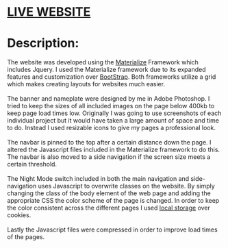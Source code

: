 # [LIVE WEBSITE](http://jonpadilla.com/about.html)
          
# Description:
The website was developed using the [Materialize](http://materializecss.com/) Framework which includes Jquery. I used the Materialize framework due to its expanded features and customization over [BootStrap](http://getbootstrap.com/2.3.2/). Both frameworks utilize a grid which makes creating layouts for websites much easier.<br><br>
          The banner and nameplate were designed by me in Adobe Photoshop. I tried to keep the sizes of all included images on the page below 400kb to keep page load times low. Originally I was going to use screenshots of each individual project but it would have taken a large amount of space and time to do. Instead I used resizable icons to give my pages a professional look.<br><br>
          The navbar is pinned to the top after a certain distance down the page. I altered the Javascript files included in the Materialize framework to do this. The navbar is also moved to a side navigation if the screen size meets a certain threshold.<br><br>
          The Night Mode switch included in both the main navigation and side-navigation uses Javascript to overwrite classes on the website. By simply changing the class of the body element of the web page and adding the appropriate CSS the color scheme of the page is changed. In order to keep the color consistent across the different pages I used <a target=”_blank” href=”http://www.w3schools.com/html/html5_webstorage.asp”>local storage</a> over cookies. <br><br>
          Lastly the Javascript files were compressed in order to improve load times of the pages.
